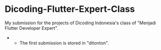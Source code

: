 # Dicoding-Flutter-Expert-Class
My submission for the projects of Dicoding Indonesia's class of "Menjadi Flutter Developer Expert".

- - The first submission is stored in "ditonton".
